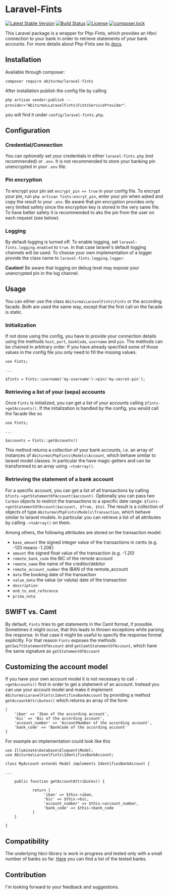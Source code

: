 # Laravel-Fints

[![Latest Stable Version](https://poser.pugx.org/abiturma/laravel-fints/v/stable)](https://packagist.org/packages/abiturma/laravel-fints)
[![Build Status](https://travis-ci.com/abiturma/laravel-fints.svg?branch=master)](https://travis-ci.com/abiturma/laravel-fints)
[![License](https://poser.pugx.org/abiturma/laravel-fints/license)](https://packagist.org/packages/abiturma/laravel-fints)
[![composer.lock](https://poser.pugx.org/abiturma/laravel-fints/composerlock)](https://packagist.org/packages/abiturma/laravel-fints)

This Laravel package is a wrapper for Php-Fints, which provides an Hbci connection to your bank in order to retrieve statements of your bank accounts. For more details about Php-Fints see its [docs](https://github.com/abiturma/php-fints).

## Installation

Available through composer:

`composer require abiturma/laravel-fints`

After installation publish the config file by calling

`php artisan vendor:publish --provider="Abiturma\LaravelFints\FintsServiceProvider"`.

you will find it under `config/laravel-fints.php`.

## Configuration

### Credential/Connection
You can *optionally* set your credentials in either `laravel-fints.php` (not recommended) or `.env`. It is not recommended to store your banking pin unencrypted in your `.env` file. 

### Pin encryption
To encrypt your pin set `encrypt_pin => true` in your config file. To encrypt your pin, run 
`php artisan fints:encryt_pin`, enter your pin when asked and copy the result to your `.env`.
Be aware that pin encryption provides only very limited safety since the encryption key is stored in the very same file. To have better safety it is recommended to aks the pin from the user on each request (see below). 

### Logging
By default logging is turned off. To enable logging, set `laravel-fints.logging.enabled` to `true`. In that case laravel's default logging channels will be used. To choose your own implementation of a logger provide the class name to `laravel-fints.logging.logger`. 

**Caution!**
Be aware that logging on debug level may expose your unencrypted pin in the log channel. 


## Usage
You can either use the class `Abiturma\LaravelFints\Fints` or the according facade. Both are used the same way, except that the first call on the facade is static.  

### Initialization
If not done using the config, you have to provide your connection details using the methods `host`, `port`, `bankCode`, `username` and `pin`. The methods can be chained in arbitrary order. If you have already specified some of those values in the config file you only need to fill the missing values.
 
```
use Fints; 

...

$fints = Fints::username('my-username')->pin('my-secret-pin'); 
```


### Retrieving a list of your (sepa) accounts

Once `Fints` is initialized, you can get a list of your accounts calling `$fints->getAccounts()`.
If the initalization is handled by the config, you would call the facade like so 
````
use Fints; 

...

$accounts = Fints::getAccounts()
````

 This method returns a collection of your bank accounts, i.e. an array of instances of `Abiturma\PhpFints\Models\Account`, which behave similar to laravel model classes. 
In particular the have magic getters and can be transformed to an array using `->toArray()`.  

### Retrieving the statement of a bank account

For a specific account, you can get a list of all transactions by calling `$fints->getStatementOfAccount($account)`. 
Optionally you can pass two `Carbon` objects to restrict the transactions to a specific date range:
`$fints->getStatementOfAccount($account, $from, $to)`. The result is a collection of objects of type `Abiturma\PhpFints\Models\Transaction`, which behave similar to laravel models. In particular you can retrieve a list of all attributes by calling `->toArray()` on them. 

Among others, the following attributes are stored on the transaction model: 

* `base_amount` the signed integer value of the transactions in cents (e.g. -120 means -1.20€)
* `amount` the signed float value of the transaction (e.g. -1.20)
* `remote_bank_code` the BIC of the remote account
* `remote_name` the name of the creditor/debitor
* `remote_account_number` the IBAN of the remote_account
* `date` the booking date of the transaction
* `value_date` the value (or valuta) date of the transaction
* `description`
* `end_to_end_reference`
* `prima_nota`

## SWIFT vs. Camt

By default, `Fints` tries to get statements in the Camt format, if possible. Sometimes it might occur, that this leads to thrown exceptions while parsing the response. In that case it might be useful to specify the response format explicitly. For that reason `Fints` exposes the methods `getSwiftStatementOfAccount` and `getCamtStatementOfAccount`, which have the same signature as `getStatementOfAccount`  


## Customizing the account model 
If you have your own account model it is not necessary to call  `->getAccounts()` first in order to get a statement of an account. Instead you can use your account model and make it implement `Abiturma\LaravelFints\IdentifiesBankAccount` by providing a method `getAccountAttributes()` which returns an array of the form 
```` 
[
    'iban' => 'Iban of the according account',
    'bic' => 'Bic of the according account',
    'account_number' => 'AccountNumber of the according account',
    'bank_code' => 'BankCode of the according account'
]
````
For example an implementation could look like this 
````
use Illuminate\Database\Eloquent\Model;
use Abiturma\LaravelFints\IdentifiesBankAccount;  

class MyAccount extends Model implements IdentifiesBankAccount { 

...

    public function getAccountAttributes() {
            
            return [
                 'iban' => $this->iban,
                 'bic' => $this->bic,
                 'account_number' => $this->account_number,
                 'bank_code' => $this->bank_code
            ]
    }

}
````

## Compatibility

The underlying hbci-library is work in progress and tested only with a small number of banks so far. [Here](https://github.com/abiturma/php-fints/blob/master/COMPATIBILITY.md) you can find a list of the tested banks. 

## Contribution

I'm looking forward to your feedback and suggestions. 




